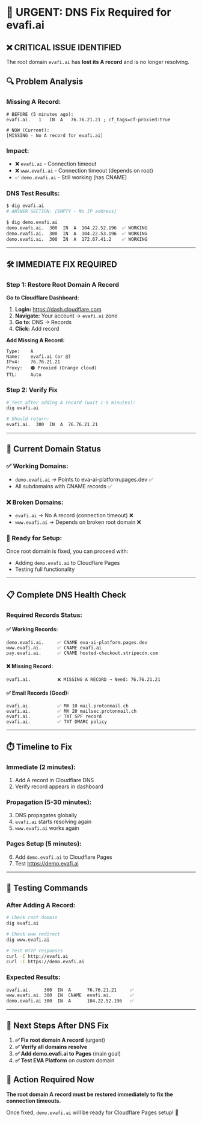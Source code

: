 # 🚨 URGENT: DNS Fix Required for evafi.ai

## ❌ **CRITICAL ISSUE IDENTIFIED**
The root domain `evafi.ai` has **lost its A record** and is no longer resolving.

## 🔍 **Problem Analysis**

### **Missing A Record:**
```dns
# BEFORE (5 minutes ago):
evafi.ai.	1	IN	A	76.76.21.21 ; cf_tags=cf-proxied:true

# NOW (Current):
[MISSING - No A record for evafi.ai]
```

### **Impact:**
- ❌ `evafi.ai` - Connection timeout
- ❌ `www.evafi.ai` - Connection timeout (depends on root)
- ✅ `demo.evafi.ai` - Still working (has CNAME)

### **DNS Test Results:**
```bash
$ dig evafi.ai
# ANSWER SECTION: [EMPTY - No IP address]

$ dig demo.evafi.ai  
demo.evafi.ai.  300  IN  A  104.22.52.196  ✅ WORKING
demo.evafi.ai.  300  IN  A  104.22.53.196  ✅ WORKING
demo.evafi.ai.  300  IN  A  172.67.41.2    ✅ WORKING
```

---

## 🛠️ **IMMEDIATE FIX REQUIRED**

### **Step 1: Restore Root Domain A Record**

**Go to Cloudflare Dashboard:**
1. **Login:** https://dash.cloudflare.com
2. **Navigate:** Your account → `evafi.ai` zone
3. **Go to:** DNS → Records
4. **Click:** Add record

**Add Missing A Record:**
```dns
Type:    A
Name:    evafi.ai (or @)
IPv4:    76.76.21.21
Proxy:   🟠 Proxied (Orange cloud)
TTL:     Auto
```

### **Step 2: Verify Fix**
```bash
# Test after adding A record (wait 1-5 minutes):
dig evafi.ai

# Should return:
evafi.ai.  300  IN  A  76.76.21.21
```

---

## 🎯 **Current Domain Status**

### **✅ Working Domains:**
- `demo.evafi.ai` → Points to eva-ai-platform.pages.dev ✅
- All subdomains with CNAME records ✅

### **❌ Broken Domains:**
- `evafi.ai` → No A record (connection timeout) ❌
- `www.evafi.ai` → Depends on broken root domain ❌

### **🔧 Ready for Setup:**
Once root domain is fixed, you can proceed with:
- Adding `demo.evafi.ai` to Cloudflare Pages
- Testing full functionality

---

## 📋 **Complete DNS Health Check**

### **Required Records Status:**

#### **✅ Working Records:**
```dns
demo.evafi.ai.     ✅ CNAME eva-ai-platform.pages.dev
www.evafi.ai.      ✅ CNAME evafi.ai
pay.evafi.ai.      ✅ CNAME hosted-checkout.stripecdn.com
```

#### **❌ Missing Record:**
```dns
evafi.ai.          ❌ MISSING A RECORD → Need: 76.76.21.21
```

#### **✅ Email Records (Good):**
```dns
evafi.ai.          ✅ MX 10 mail.protonmail.ch
evafi.ai.          ✅ MX 20 mailsec.protonmail.ch
evafi.ai.          ✅ TXT SPF record
evafi.ai.          ✅ TXT DMARC policy
```

---

## ⏱️ **Timeline to Fix**

### **Immediate (2 minutes):**
1. Add A record in Cloudflare DNS
2. Verify record appears in dashboard

### **Propagation (5-30 minutes):**
3. DNS propagates globally
4. `evafi.ai` starts resolving again
5. `www.evafi.ai` works again

### **Pages Setup (5 minutes):**
6. Add `demo.evafi.ai` to Cloudflare Pages
7. Test https://demo.evafi.ai

---

## 🧪 **Testing Commands**

### **After Adding A Record:**
```bash
# Check root domain
dig evafi.ai

# Check www redirect  
dig www.evafi.ai

# Test HTTP responses
curl -I http://evafi.ai
curl -I https://demo.evafi.ai
```

### **Expected Results:**
```bash
evafi.ai.     300  IN  A      76.76.21.21     ✅
www.evafi.ai. 300  IN  CNAME  evafi.ai.       ✅
demo.evafi.ai 300  IN  A      104.22.52.196   ✅
```

---

## 🎯 **Next Steps After DNS Fix**

1. **✅ Fix root domain A record** (urgent)
2. **✅ Verify all domains resolve** 
3. **✅ Add demo.evafi.ai to Pages** (main goal)
4. **✅ Test EVA Platform** on custom domain

## 🚨 **Action Required Now**

**The root domain A record must be restored immediately to fix the connection timeouts.**

Once fixed, `demo.evafi.ai` will be ready for Cloudflare Pages setup! 🚀 